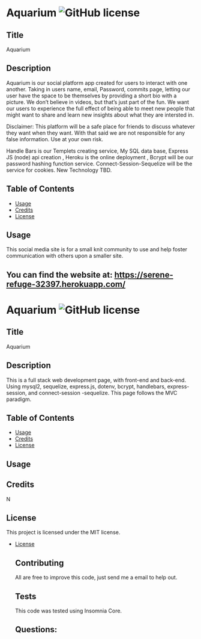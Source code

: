 # Aquarium ![GitHub license](https://img.shields.io/badge/license-MIT-blue.svg)

## Title
  Aquarium

## Description

Aquarium is our social platform app created for users to interact with one another. Taking in users name, email, Password, commits page, letting our user have the space to be themselves by providing a short bio with a picture. We don’t believe in videos, but that’s just part of the fun. We want our users to experience the full effect of being able to meet new people that might want to share and learn new insights about what they are intersted in.

Disclaimer: 
This platform will be a safe place for friends to discuss whatever they want when they want. With that said we are not responsible for any false information. Use at your own risk.   


Handle Bars is our Templets creating service, My SQL data base,  Express JS (node) api creation , Heroku is the online deployment , Bcrypt will be our password hashing function service.  Connect-Session-Sequelize will be the service for cookies. New Technology TBD. 

## Table of Contents

  * [Usage](#usage)
  * [Credits](#credits)
  * [License](#license)

  ## Usage 
  This social media site is for a small knit community to use and help foster communication with others upon a smaller site.

 You can find the website at: https://serene-refuge-32397.herokuapp.com/
----------------------------------------------------------------------------


# Aquarium ![GitHub license](https://img.shields.io/badge/license-MIT-blue.svg)

  ## Title
  Aquarium
  
  ## Description 
  This is a full stack web development page, with front-end and back-end. Using mysql2, sequelize, express.js, dotenv, bcrypt, handlebars, express-session, and connect-session -sequelize. This page follows the MVC paradigm.

  ## Table of Contents

  * [Usage](#usage)
  * [Credits](#credits)
  * [License](#license)
    
  ## Usage 
  


  
  ## Credits 
  N

  ## License
  
  This project is licensed under the MIT license. 
* [License](#license)



  ## Contributing
  All are free to improve this code, just send me a email to help out.

  ## Tests
  This code was tested using Insomnia Core.

  ## Questions:
  